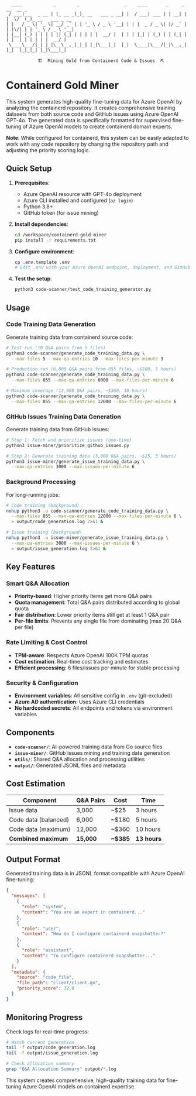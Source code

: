 ```
  ____            _        _                 _    ____       _     _   __  __ _                 
 / ___|___  _ __ | |_ __ _(_)_ __   ___ _ __| |  / ___| ___ | | __| | |  \/  (_)_ __   ___ _ __ 
| |   / _ \| '_ \| __/ _` | | '_ \ / _ \ '__| | | |  _ / _ \| |/ _` | | |\/| | | '_ \ / _ \ '__|
| |__| (_) | | | | || (_| | | | | |  __/ |  | | | |_| | (_) | | (_| | | |  | | | | | |  __/ |   
 \____\___/|_| |_|\__\__,_|_|_| |_|\___|_|  |_|  \____|\___/|_|\__,_| |_|  |_|_|_| |_|\___|_|   
                                                                                                  
            🏗️  Mining Gold from Containerd Code & Issues  ⛏️
```

# Containerd Gold Miner

This system generates high-quality fine-tuning data for Azure OpenAI by analyzing the containerd repository. It creates comprehensive training datasets from both source code and GitHub issues using Azure OpenAI GPT-4o. The generated data is specifically formatted for supervised fine-tuning of Azure OpenAI models to create containerd domain experts.

**Note**: While configured for containerd, this system can be easily adapted to work with any code repository by changing the repository path and adjusting the priority scoring logic.

## Quick Setup

1. **Prerequisites**: 
   - Azure OpenAI resource with GPT-4o deployment
   - Azure CLI installed and configured (`az login`)
   - Python 3.8+ 
   - GitHub token (for issue mining)

2. **Install dependencies**:
   ```bash
   cd /workspace/containerd-gold-miner
   pip install -r requirements.txt
   ```

3. **Configure environment**:
   ```bash
   cp .env.template .env
   # Edit .env with your Azure OpenAI endpoint, deployment, and GitHub token
   ```

4. **Test the setup**:
   ```bash
   python3 code-scanner/test_code_training_generator.py
   ```

## Usage

### Code Training Data Generation

Generate training data from containerd source code:

```bash
# Test run (10 Q&A pairs from 5 files)
python3 code-scanner/generate_code_training_data.py \
  --max-files 5 --max-qa-entries 10 --max-files-per-minute 3

# Production run (6,000 Q&A pairs from 855 files, ~$180, 5 hours)
python3 code-scanner/generate_code_training_data.py \
  --max-files 855 --max-qa-entries 6000 --max-files-per-minute 6

# Maximum coverage (12,000 Q&A pairs, ~$360, 10 hours)
python3 code-scanner/generate_code_training_data.py \
  --max-files 855 --max-qa-entries 12000 --max-files-per-minute 6
```

### GitHub Issues Training Data Generation

Generate training data from GitHub issues:

```bash
# Step 1: Fetch and prioritize issues (one-time)
python3 issue-miner/prioritize_github_issues.py

# Step 2: Generate training data (3,000 Q&A pairs, ~$25, 3 hours)
python3 issue-miner/generate_issue_training_data.py \
  --max-qa-entries 3000 --max-issues-per-minute 6
```

### Background Processing

For long-running jobs:

```bash
# Code training (background)
nohup python3 -u code-scanner/generate_code_training_data.py \
  --max-files 855 --max-qa-entries 12000 --max-files-per-minute 6 \
  > output/code_generation.log 2>&1 &

# Issue training (background)
nohup python3 -u issue-miner/generate_issue_training_data.py \
  --max-qa-entries 3000 --max-issues-per-minute 6 \
  > output/issue_generation.log 2>&1 &
```

## Key Features

### Smart Q&A Allocation
- **Priority-based**: Higher priority items get more Q&A pairs
- **Quota management**: Total Q&A pairs distributed according to global quota
- **Fair distribution**: Lower priority items still get at least 1 Q&A pair
- **Per-file limits**: Prevents any single file from dominating (max 20 Q&A per file)

### Rate Limiting & Cost Control
- **TPM-aware**: Respects Azure OpenAI 100K TPM quotas
- **Cost estimation**: Real-time cost tracking and estimates
- **Efficient processing**: 6 files/issues per minute for stable processing

### Security & Configuration
- **Environment variables**: All sensitive config in `.env` (git-excluded)
- **Azure AD authentication**: Uses Azure CLI credentials
- **No hardcoded secrets**: All endpoints and tokens via environment variables

## Components

- **`code-scanner/`**: AI-powered training data from Go source files
- **`issue-miner/`**: GitHub issues mining and training data generation
- **`utils/`**: Shared Q&A allocation and processing utilities
- **`output/`**: Generated JSONL files and metadata

## Cost Estimation

| Component | Q&A Pairs | Cost | Time |
|-----------|-----------|------|------|
| Issue data | 3,000 | ~$25 | 3 hours |
| Code data (balanced) | 6,000 | ~$180 | 5 hours |
| Code data (maximum) | 12,000 | ~$360 | 10 hours |
| **Combined maximum** | **15,000** | **~$385** | **13 hours** |

## Output Format

Generated training data is in JSONL format compatible with Azure OpenAI fine-tuning:

```json
{
  "messages": [
    {
      "role": "system",
      "content": "You are an expert in containerd..."
    },
    {
      "role": "user", 
      "content": "How do I configure containerd snapshotter?"
    },
    {
      "role": "assistant",
      "content": "To configure containerd snapshotter..."
    }
  ],
  "metadata": {
    "source": "code_file",
    "file_path": "client/client.go",
    "priority_score": 32.0
  }
}
```

## Monitoring Progress

Check logs for real-time progress:

```bash
# Watch current generation
tail -f output/code_generation.log
tail -f output/issue_generation.log

# Check allocation summary
grep "Q&A Allocation Summary" output/*.log
```

This system creates comprehensive, high-quality training data for fine-tuning Azure OpenAI models on containerd expertise.
